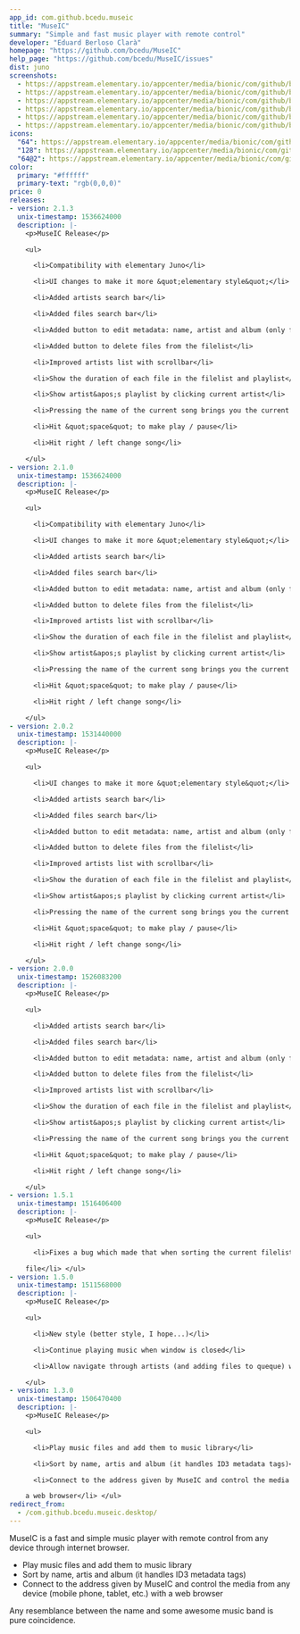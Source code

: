 ```yaml
---
app_id: com.github.bcedu.museic
title: "MuseIC"
summary: "Simple and fast music player with remote control"
developer: "Eduard Berloso Clarà"
homepage: "https://github.com/bcedu/MuseIC"
help_page: "https://github.com/bcedu/MuseIC/issues"
dist: juno
screenshots:
  - https://appstream.elementary.io/appcenter/media/bionic/com/github/bcedu.museic/52AEAB605780460D881CC868F2ABB919/screenshots/image-1_orig.png
  - https://appstream.elementary.io/appcenter/media/bionic/com/github/bcedu.museic/52AEAB605780460D881CC868F2ABB919/screenshots/image-2_orig.png
  - https://appstream.elementary.io/appcenter/media/bionic/com/github/bcedu.museic/52AEAB605780460D881CC868F2ABB919/screenshots/image-3_orig.png
  - https://appstream.elementary.io/appcenter/media/bionic/com/github/bcedu.museic/52AEAB605780460D881CC868F2ABB919/screenshots/image-4_orig.png
  - https://appstream.elementary.io/appcenter/media/bionic/com/github/bcedu.museic/52AEAB605780460D881CC868F2ABB919/screenshots/image-5_orig.png
  - https://appstream.elementary.io/appcenter/media/bionic/com/github/bcedu.museic/52AEAB605780460D881CC868F2ABB919/screenshots/image-6_orig.png
icons:
  "64": https://appstream.elementary.io/appcenter/media/bionic/com/github/bcedu.museic/52AEAB605780460D881CC868F2ABB919/icons/64x64/com.github.bcedu.museic_com.github.bcedu.museic.png
  "128": https://appstream.elementary.io/appcenter/media/bionic/com/github/bcedu.museic/52AEAB605780460D881CC868F2ABB919/icons/128x128/com.github.bcedu.museic_com.github.bcedu.museic.png
  "64@2": https://appstream.elementary.io/appcenter/media/bionic/com/github/bcedu.museic/52AEAB605780460D881CC868F2ABB919/icons/64x64@2/com.github.bcedu.museic_com.github.bcedu.museic.png
color:
  primary: "#ffffff"
  primary-text: "rgb(0,0,0)"
price: 0
releases:
- version: 2.1.3
  unix-timestamp: 1536624000
  description: |-
    <p>MuseIC Release</p>

    <ul>

      <li>Compatibility with elementary Juno</li>

      <li>UI changes to make it more &quot;elementary style&quot;</li>

      <li>Added artists search bar</li>

      <li>Added files search bar</li>

      <li>Added button to edit metadata: name, artist and album (only for the museic library)</li>

      <li>Added button to delete files from the filelist</li>

      <li>Improved artists list with scrollbar</li>

      <li>Show the duration of each file in the filelist and playlist</li>

      <li>Show artist&apos;s playlist by clicking current artist</li>

      <li>Pressing the name of the current song brings you the current filelist and scrolls you to the song</li>

      <li>Hit &quot;space&quot; to make play / pause</li>

      <li>Hit right / left change song</li>

    </ul>
- version: 2.1.0
  unix-timestamp: 1536624000
  description: |-
    <p>MuseIC Release</p>

    <ul>

      <li>Compatibility with elementary Juno</li>

      <li>UI changes to make it more &quot;elementary style&quot;</li>

      <li>Added artists search bar</li>

      <li>Added files search bar</li>

      <li>Added button to edit metadata: name, artist and album (only for the museic library)</li>

      <li>Added button to delete files from the filelist</li>

      <li>Improved artists list with scrollbar</li>

      <li>Show the duration of each file in the filelist and playlist</li>

      <li>Show artist&apos;s playlist by clicking current artist</li>

      <li>Pressing the name of the current song brings you the current filelist and scrolls you to the song</li>

      <li>Hit &quot;space&quot; to make play / pause</li>

      <li>Hit right / left change song</li>

    </ul>
- version: 2.0.2
  unix-timestamp: 1531440000
  description: |-
    <p>MuseIC Release</p>

    <ul>

      <li>UI changes to make it more &quot;elementary style&quot;</li>

      <li>Added artists search bar</li>

      <li>Added files search bar</li>

      <li>Added button to edit metadata: name, artist and album (only for the museic library)</li>

      <li>Added button to delete files from the filelist</li>

      <li>Improved artists list with scrollbar</li>

      <li>Show the duration of each file in the filelist and playlist</li>

      <li>Show artist&apos;s playlist by clicking current artist</li>

      <li>Pressing the name of the current song brings you the current filelist and scrolls you to the song</li>

      <li>Hit &quot;space&quot; to make play / pause</li>

      <li>Hit right / left change song</li>

    </ul>
- version: 2.0.0
  unix-timestamp: 1526083200
  description: |-
    <p>MuseIC Release</p>

    <ul>

      <li>Added artists search bar</li>

      <li>Added files search bar</li>

      <li>Added button to edit metadata: name, artist and album (only for the museic library)</li>

      <li>Added button to delete files from the filelist</li>

      <li>Improved artists list with scrollbar</li>

      <li>Show the duration of each file in the filelist and playlist</li>

      <li>Show artist&apos;s playlist by clicking current artist</li>

      <li>Pressing the name of the current song brings you the current filelist and scrolls you to the song</li>

      <li>Hit &quot;space&quot; to make play / pause</li>

      <li>Hit right / left change song</li>

    </ul>
- version: 1.5.1
  unix-timestamp: 1516406400
  description: |-
    <p>MuseIC Release</p>

    <ul>

      <li>Fixes a bug which made that when sorting the current filelist and playing a file it wasn&apos;t played the correct

    file</li> </ul>
- version: 1.5.0
  unix-timestamp: 1511568000
  description: |-
    <p>MuseIC Release</p>

    <ul>

      <li>New style (better style, I hope...)</li>

      <li>Continue playing music when window is closed</li>

      <li>Allow navigate through artists (and adding files to queque) without stoping playback</li>

    </ul>
- version: 1.3.0
  unix-timestamp: 1506470400
  description: |-
    <p>MuseIC Release</p>

    <ul>

      <li>Play music files and add them to music library</li>

      <li>Sort by name, artis and album (it handles ID3 metadata tags)</li>

      <li>Connect to the address given by MuseIC and control the media from any device (mobile phone, tablet, etc.) with

    a web browser</li> </ul>
redirect_from:
  - /com.github.bcedu.museic.desktop/
---
```


<p>MuseIC is a fast and simple music player with remote control from any device through internet browser.</p>
<ul>
  <li>Play music files and add them to music library</li>
  <li>Sort by name, artis and album (it handles ID3 metadata tags)</li>
  <li>Connect to the address given by MuseIC and control the media from any device (mobile phone, tablet, etc.) with a
web browser</li> </ul>
<p>Any resemblance between the name and some awesome music band is pure coincidence.</p>